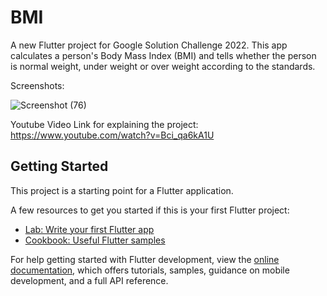 # BMI

A new Flutter project for Google Solution Challenge 2022.
This app calculates a person's Body Mass Index (BMI) and tells whether the person is 
normal weight, under weight or over weight according to the standards.

Screenshots:

![Screenshot (76)](https://user-images.githubusercontent.com/96779687/179448754-b572137d-3828-488c-af7f-315063604d5d.png)


Youtube Video Link for explaining the project: https://www.youtube.com/watch?v=Bci_qa6kA1U

## Getting Started

This project is a starting point for a Flutter application.

A few resources to get you started if this is your first Flutter project:

- [Lab: Write your first Flutter app](https://docs.flutter.dev/get-started/codelab)
- [Cookbook: Useful Flutter samples](https://docs.flutter.dev/cookbook)

For help getting started with Flutter development, view the
[online documentation](https://docs.flutter.dev/), which offers tutorials,
samples, guidance on mobile development, and a full API reference.

